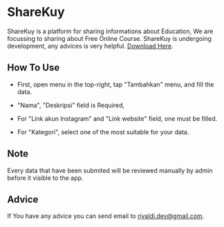 # ShareKuy
ShareKuy is a platform for sharing informations about Education, We are focussing to sharing about Free Online Course. ShareKuy is undergoing development, any advices is very helpful. [Download Here](https://github.com/riyhs/ShareKuy/raw/master/app/build/outputs/apk/debug/app-debug.apk).

## How To Use
- First, open menu in the top-right, tap "Tambahkan" menu, and fill the data.
- "Nama", "Deskripsi" field is Required,
- For "Link akun Instagram" and "Link website" field, one must be filled.

- For "Kategori", select one of the most suitable for your data.

## Note
Every data that have been submited will be reviewed manually by admin before it visible to the app.

## Advice
If You have any advice you can send email to [riyaldi.dev@gmail.com](mailto:riyaldi.dev@gmail.com).
